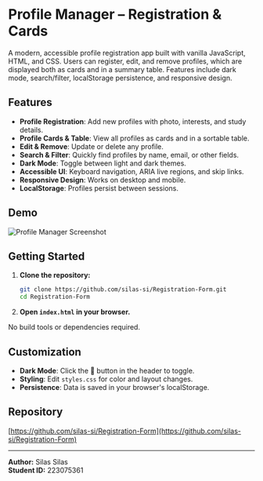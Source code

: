 # Profile Manager – Registration & Cards

A modern, accessible profile registration app built with vanilla JavaScript, HTML, and CSS. Users can register, edit, and remove profiles, which are displayed both as cards and in a summary table. Features include dark mode, search/filter, localStorage persistence, and responsive design.

## Features

- **Profile Registration**: Add new profiles with photo, interests, and study details.
- **Profile Cards & Table**: View all profiles as cards and in a sortable table.
- **Edit & Remove**: Update or delete any profile.
- **Search & Filter**: Quickly find profiles by name, email, or other fields.
- **Dark Mode**: Toggle between light and dark themes.
- **Accessible UI**: Keyboard navigation, ARIA live regions, and skip links.
- **Responsive Design**: Works on desktop and mobile.
- **LocalStorage**: Profiles persist between sessions.

## Demo

![Profile Manager Screenshot](screenshot.png)

## Getting Started

1. **Clone the repository:**
   ```bash
   git clone https://github.com/silas-si/Registration-Form.git
   cd Registration-Form
   ```

2. **Open `index.html` in your browser.**

No build tools or dependencies required.

## Customization

- **Dark Mode**: Click the 🌙 button in the header to toggle.
- **Styling**: Edit `styles.css` for color and layout changes.
- **Persistence**: Data is saved in your browser's localStorage.

## Repository

[https://github.com/silas-si/Registration-Form](https://github.com/silas-si/Registration-Form)

---

**Author:** Silas Silas  
**Student ID:** 223075361
